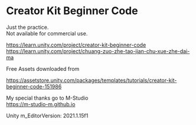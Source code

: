 # Creator Kit Beginner Code
  
Just the practice.  
Not available for commercial use.  
  
https://learn.unity.com/project/creator-kit-beginner-code  
https://learn.unity.com/project/chuang-zuo-zhe-tao-jian-chu-xue-zhe-dai-ma  
  
Free Assets downloaded from  
  
https://assetstore.unity.com/packages/templates/tutorials/creator-kit-beginner-code-151986  
  
My special thanks go to M-Studio  
https://m-studio-m.github.io  
  
Unity m_EditorVersion:  2021.1.15f1  
  